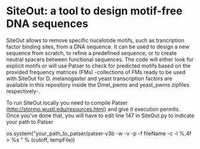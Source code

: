 # SiteOut: a tool to design motif-free DNA sequences

SiteOut allows to remove specific nucelotide motifs, such as trancription factor binding sites, from a DNA sequence. It can be used to design a new sequence from scratch, to refine a predefined sequence, or to create neutral spacers between functional sequences. The code will either look for explicit motifs or will use Patser to check for predicted motifs based on the provided frequency matrices (FMs) -collections of FMs ready to be used with SiteOut for D. melanogaster and yeast transcription factors are available in this repository inside the Dmel_pwms and yeast_pwms zipfiles respectively-.

To run SiteOut locally you need to compile Patser (http://stormo.wustl.edu/resources.html) and give it execution permits. Once you've done that, you will have to edit line 147 in SiteOut.py to indicate your path to Patser

os.system("your_path_to_patser/patser-v3b -w -v -p -f fileName -c -l %.4f > %s " % (cutoff, tempFile))

